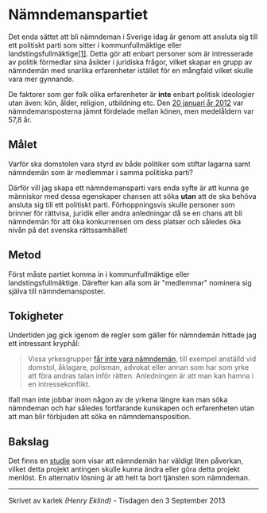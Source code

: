 Nämndemanspartiet
=================

Det enda sättet att bli nämndeman i Sverige idag är genom att ansluta sig till
ett politiskt parti som sitter i kommunfullmäktige eller landstingsfullmäktige[\[1\]][1].
Detta gör att enbart personer som är intresserade av politik förmedlar sina
åsikter i juridiska frågor, vilket skapar en grupp av nämndemän med snarlika
erfarenheter istället för en mångfald vilket skulle vara mer gynnande. 

[1]: http://www.domstol.se/Om-Sveriges-Domstolar/Arbeta-i-Sveriges-Domstolar/Arbetsomraden/Namndeman/Bli-namndeman/

De faktorer som ger folk olika erfarenheter är **inte** enbart politisk
ideologier utan även: kön, ålder, religion, utbildning etc. Den
[20 januari år 2012][statistik] var nämndemansposterna jämnt fördelade mellan
könen, men medelåldern var 57,8 år. 

[statistik]: http://www.domstol.se/Om-Sveriges-Domstolar/Arbeta-i-Sveriges-Domstolar/Arbetsomraden/Namndeman/Vem-kan-bli-namndeman/

Målet
-----

Varför ska domstolen vara styrd av både politiker som stiftar lagarna samt
nämndemän som är medlemmar i samma politiska parti? 

Därför vill jag skapa ett nämndemansparti vars enda syfte är att kunna ge
människor med dessa egenskaper chansen att söka **utan** att de ska behöva ansluta
sig till ett politiskt parti. Förhoppningsvis skulle personer som brinner för
rättvisa, juridik eller andra anledningar då se en chans att bli nämndemän för
att öka konkurrensen om dess platser och således öka nivån på det svenska
rättssamhället!  

Metod
-----

Först måste partiet komma in i kommunfullmäktige eller landstingsfullmäktige.
Därefter kan alla som är "medlemmar" nominera sig själva till nämndemansposter.

Tokigheter
----------

Undertiden jag gick igenom de regler som gäller för nämndemän hittade jag
ett intressant kryphål:

> Vissa yrkesgrupper [får inte vara nämndemän][vemkanbli], till exempel anställd vid domstol,
> åklagare, polisman, advokat eller annan som har som yrke att föra andras talan
> inför rätten. Anledningen är att man kan hamna i en intressekonflikt.

[vemkanbli]: http://www.domstol.se/Om-Sveriges-Domstolar/Arbeta-i-Sveriges-Domstolar/Arbetsomraden/Namndeman/Vem-kan-bli-namndeman/

Ifall man inte jobbar inom någon av de yrkena längre kan man söka nämndeman och
har således fortfarande kunskapen och erfarenheten utan att man blir förbjuden
att söka en nämndemansposition.

Bakslag
-------

Det finns en [studie][studie] som visar att nämndemän har väldigt liten påverkan, vilket
detta projekt antingen skulle kunna ändra eller göra detta projekt menlöst. En
alternativ lösning är att helt ta bort tjänsten som nämndeman.

[studie]: http://www.svt.se/nyheter/varlden/litet-inflytande-for-namndeman

 - - - - - - - - - - - - - - - - - - - - - - - - - - - - - - - - - - - - - - -

Skrivet av karlek _(Henry Eklind)_ - Tisdagen den 3 September 2013